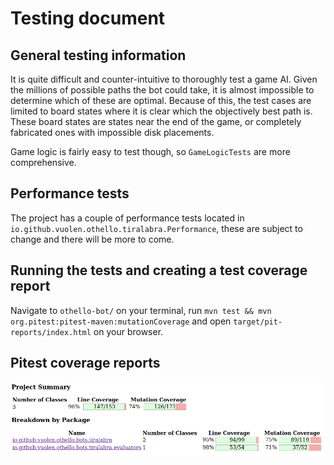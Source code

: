 # Testing document

## General testing information

It is quite difficult and counter-intuitive to thoroughly test a game AI. Given the millions of possible paths the bot could take, it is almost impossible to determine which of these are optimal. Because of this, the test cases are limited to board states where it is clear which the objectively best path is. These board states are states near the end of the game, or completely fabricated ones with impossible disk placements.

Game logic is fairly easy to test though, so `GameLogicTests` are more comprehensive.

## Performance tests

The project has a couple of performance tests located in `io.github.vuolen.othello.tiralabra.Performance`, these are subject to change and there will be more to come.

## Running the tests and creating a test coverage report

Navigate to `othello-bot/` on your terminal, run `mvn test && mvn org.pitest:pitest-maven:mutationCoverage` and open `target/pit-reports/index.html` on your browser.

## Pitest coverage reports

![tiralabra coverage report](cov.png)
